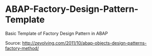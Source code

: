 # ABAP-Factory-Design-Pattern-Template
Basic Template of Factory Design Pattern in ABAP

Source: http://zevolving.com/2011/10/abap-objects-design-patterns-factory-method/

